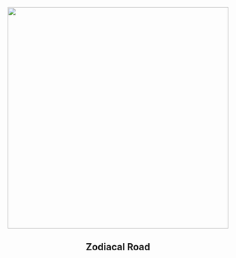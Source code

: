 
<p align="center"><img src="https://apod.nasa.gov/apod/image/2508/ZodiacalRoad_Merzlyakov_960.jpg" width="500" height="500"></p>
<h2 align="center"> Zodiacal Road </h2>
